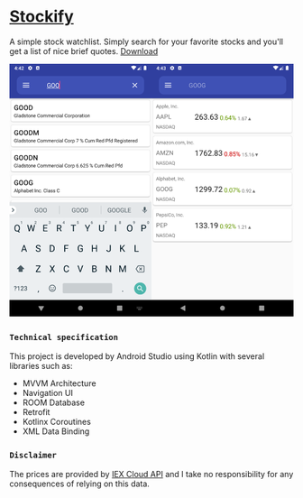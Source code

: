 # [Stockify](https://github.com/dariushm2/stockify/releases)

A simple stock watchlist. Simply search for your favorite stocks and you'll get a list of nice brief quotes. [Download](https://github.com/dariushm2/stockify/releases)

![Screenshot](app/src/main/res/drawable/screen_shots.png "Screenshot")

### `Technical specification`

This project is developed by Android Studio using Kotlin with several libraries such as:

- MVVM Architecture
- Navigation UI
- ROOM Database
- Retrofit
- Kotlinx Coroutines
- XML Data Binding

### `Disclaimer`

The prices are provided by [IEX Cloud API](https://iexcloud.io/docs/api/) and I take no responsibility for any consequences of relying on this data.
